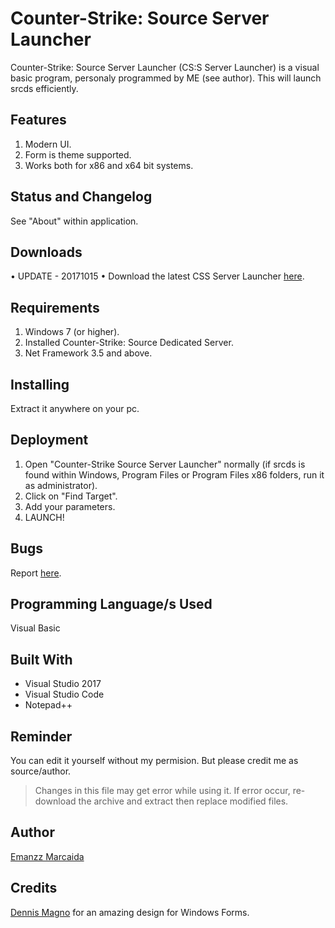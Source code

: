 # Counter-Strike: Source Server Launcher

Counter-Strike: Source Server Launcher (CS:S Server Launcher) is a visual basic program, personaly programmed by ME (see author). This will launch srcds efficiently.

## Features

1. Modern UI.
2. Form is theme supported.
3. Works both for x86 and x64 bit systems.

## Status and Changelog

See "About" within application.

## Downloads

• UPDATE - 20171015
• Download the latest CSS Server Launcher [here](https://github.com/EmanzzKie/Counter-Strike--Source-Server-Launcher/releases/tag/release).

## Requirements

1. Windows 7 (or higher).
2. Installed Counter-Strike: Source Dedicated Server.
3. Net Framework 3.5 and above.

## Installing

Extract it anywhere on your pc.

## Deployment

1. Open "Counter-Strike Source Server Launcher" normally (if srcds is found within Windows, Program Files or Program Files x86 folders, run it as administrator).
2. Click on "Find Target".
3. Add your parameters.
4. LAUNCH!

## Bugs

Report [here](https://github.com/EmanzzKie/Counter-Strike--Source-Server-Launcher/issues).

## Programming Language/s Used

Visual Basic

## Built With

* Visual Studio 2017
* Visual Studio Code
* Notepad++

## Reminder

You can edit it yourself without my permision. But please credit me as source/author.

> Changes in this file may get error while using it. If error occur, re-download the archive and extract then replace modified files.

## Author
[Emanzz Marcaida](https://github.com/EmanzzKie)

## Credits

[Dennis Magno](https://github.com/dennismagno) for an amazing design for Windows Forms.

